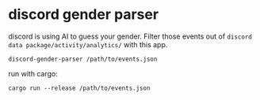 # discord gender parser

discord is using AI to guess your gender. 
Filter those events out of `discord data package/activity/analytics/` with this app.

`discord-gender-parser /path/to/events.json`

run with cargo:

`cargo run --release /path/to/events.json`